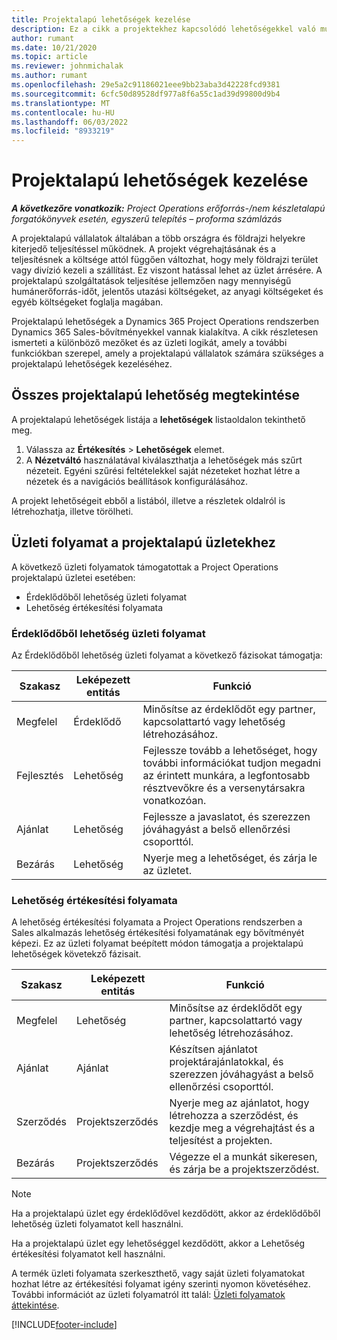```yaml
---
title: Projektalapú lehetőségek kezelése
description: Ez a cikk a projektekhez kapcsolódó lehetőségekkel való munkára vonatkozó információkat tartalmaz.
author: rumant
ms.date: 10/21/2020
ms.topic: article
ms.reviewer: johnmichalak
ms.author: rumant
ms.openlocfilehash: 29e5a2c91186021eee9bb23aba3d42228fcd9381
ms.sourcegitcommit: 6cfc50d89528df977a8f6a55c1ad39d99800d9b4
ms.translationtype: MT
ms.contentlocale: hu-HU
ms.lasthandoff: 06/03/2022
ms.locfileid: "8933219"
---
```

# <a name="manage-project-based-opportunities"></a>Projektalapú lehetőségek kezelése

_**A következőre vonatkozik:** Project Operations erőforrás-/nem készletalapú forgatókönyvek esetén, egyszerű telepítés – proforma számlázás_

A projektalapú vállalatok általában a több országra és földrajzi helyekre kiterjedő teljesítéssel működnek. A projekt végrehajtásának és a teljesítésnek a költsége attól függően változhat, hogy mely földrajzi terület vagy divízió kezeli a szállítást. Ez viszont hatással lehet az üzlet árrésére. A projektalapú szolgáltatások teljesítése jellemzően nagy mennyiségű humánerőforrás-időt, jelentős utazási költségeket, az anyagi költségeket és egyéb költségeket foglalja magában.

Projektalapú lehetőségek a Dynamics 365 Project Operations rendszerben Dynamics 365 Sales-bővítményekkel vannak kialakítva. A cikk részletesen ismerteti a különböző mezőket és az üzleti logikát, amely a további funkciókban szerepel, amely a projektalapú vállalatok számára szükséges a projektalapú lehetőségek kezeléséhez.

## <a name="view-all-project-based-opportunities"></a>Összes projektalapú lehetőség megtekintése

A projektalapú lehetőségek listája a **lehetőségek** listaoldalon tekinthető meg. 

1. Válassza az **Értékesítés** > **Lehetőségek** elemet.
2. A **Nézetváltó** használatával kiválaszthatja a lehetőségek más szűrt nézeteit. Egyéni szűrési feltételekkel saját nézeteket hozhat létre a nézetek és a navigációs beállítások konfigurálásához.

A projekt lehetőségeit ebből a listából, illetve a részletek oldalról is létrehozhatja, illetve törölheti.

## <a name="business-process-flow-for-project-based-deals"></a>Üzleti folyamat a projektalapú üzletekhez

A következő üzleti folyamatok támogatottak a Project Operations projektalapú üzletei esetében:

- Érdeklődőből lehetőség üzleti folyamat
- Lehetőség értékesítési folyamata

### <a name="lead-to-opportunity-business-process"></a>Érdeklődőből lehetőség üzleti folyamat 
Az Érdeklődőből lehetőség üzleti folyamat a következő fázisokat támogatja:

| Szakasz | Leképezett entitás | Funkció |
| --- | --- | --- |
| Megfelel | Érdeklődő | Minősítse az érdeklődőt egy partner, kapcsolattartó vagy lehetőség létrehozásához. |
| Fejlesztés | Lehetőség | Fejlessze tovább a lehetőséget, hogy további információkat tudjon megadni az érintett munkára, a legfontosabb résztvevőkre és a versenytársakra vonatkozóan. |
| Ajánlat | Lehetőség | Fejlessze a javaslatot, és szerezzen jóváhagyást a belső ellenőrzési csoporttól. |
| Bezárás | Lehetőség | Nyerje meg a lehetőséget, és zárja le az üzletet. |

### <a name="opportunity-sales-process"></a>Lehetőség értékesítési folyamata
A lehetőség értékesítési folyamata a Project Operations rendszerben a Sales alkalmazás lehetőség értékesítési folyamatának egy bővítményét képezi. Ez az üzleti folyamat beépített módon támogatja a projektalapú lehetőségek követekző fázisait.

| Szakasz | Leképezett entitás | Funkció |
| --- | --- | --- |
| Megfelel | Lehetőség | Minősítse az érdeklődőt egy partner, kapcsolattartó vagy lehetőség létrehozásához. |
| Ajánlat | Ajánlat | Készítsen ajánlatot projektárajánlatokkal, és szerezzen jóváhagyást a belső ellenőrzési csoporttól. |
| Szerződés | Projektszerződés | Nyerje meg az ajánlatot, hogy létrehozza a szerződést, és kezdje meg a végrehajtást és a teljesítést a projekten. |
| Bezárás | Projektszerződés | Végezze el a munkát sikeresen, és zárja be a projektszerződést. |

> [!NOTE]
> Ha a projektalapú üzlet egy érdeklődővel kezdődött, akkor az érdeklődőből lehetőség üzleti folyamatot kell használni.
>
> Ha a projektalapú üzlet egy lehetőséggel kezdődött, akkor a Lehetőség értékesítési folyamatot kell használni.

A termék üzleti folyamata szerkeszthető, vagy saját üzleti folyamatokat hozhat létre az értékesítési folyamat igény szerinti nyomon követéséhez. További információt az üzleti folyamatról itt talál: [Üzleti folyamatok áttekintése](/dynamics365/customerengagement/on-premises/customize/business-process-flows-overview).


[!INCLUDE[footer-include](../includes/footer-banner.md)]